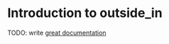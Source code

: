 # Introduction to outside_in

TODO: write [great documentation](http://jacobian.org/writing/what-to-write/)
